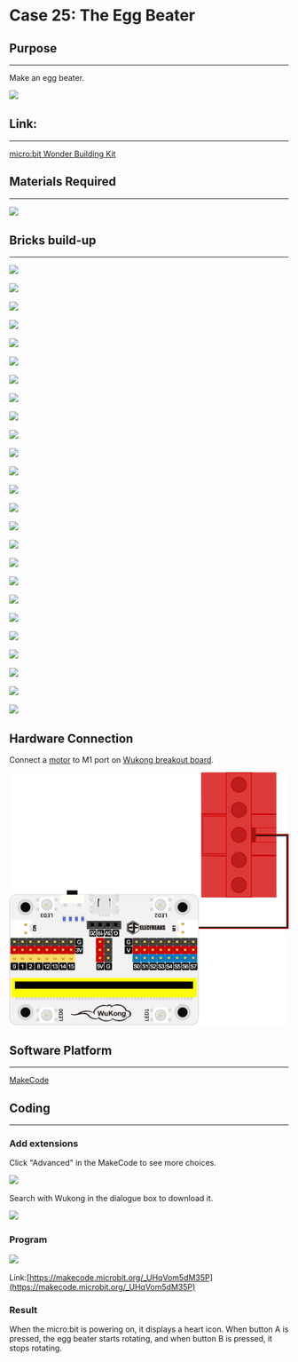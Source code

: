 # Case 25: The Egg Beater

## Purpose
---
Make an egg beater.
 
![](./images/Wonder-Building-Kit-case-25-01.png)

## Link: 
---
[micro:bit Wonder Building Kit](https://www.elecfreaks.com/micro-bit-wonder-building-kit-without-micro-bit-board.html)

## Materials Required
---
![](./images/Wonder-Building-Kit-step-case-25-01.png)


## Bricks build-up
---

![](./images/Wonder-Building-Kit-step-case-25-02.png)

![](./images/Wonder-Building-Kit-step-case-25-03.png)

![](./images/Wonder-Building-Kit-step-case-25-04.png)

![](./images/Wonder-Building-Kit-step-case-25-05.png)

![](./images/Wonder-Building-Kit-step-case-25-06.png)

![](./images/Wonder-Building-Kit-step-case-25-07.png)

![](./images/Wonder-Building-Kit-step-case-25-08.png)

![](./images/Wonder-Building-Kit-step-case-25-09.png)

![](./images/Wonder-Building-Kit-step-case-25-10.png)

![](./images/Wonder-Building-Kit-step-case-25-11.png)

![](./images/Wonder-Building-Kit-step-case-25-12.png)

![](./images/Wonder-Building-Kit-step-case-25-13.png)

![](./images/Wonder-Building-Kit-step-case-25-14.png)

![](./images/Wonder-Building-Kit-step-case-25-15.png)

![](./images/Wonder-Building-Kit-step-case-25-16.png)

![](./images/Wonder-Building-Kit-step-case-25-17.png)

![](./images/Wonder-Building-Kit-step-case-25-18.png)

![](./images/Wonder-Building-Kit-step-case-25-19.png)

![](./images/Wonder-Building-Kit-step-case-25-20.png)

![](./images/Wonder-Building-Kit-step-case-25-21.png)

![](./images/Wonder-Building-Kit-step-case-25-22.png)

![](./images/Wonder-Building-Kit-step-case-25-23.png)

![](./images/Wonder-Building-Kit-step-case-25-24.png)

![](./images/Wonder-Building-Kit-step-case-25-25.png)

![](./images/Wonder-Building-Kit-step-case-25-26.png)

## Hardware Connection

Connect a [motor](https://www.elecfreaks.com/geekservo-motor-2kg-compatible-with-lego.html) to M1 port on [Wukong breakout board](https://www.elecfreaks.com/wukong-board-with-lego-holder-for-micro-bit.html).

![](./images/Wonder-Building-Kit-case-25-06.png)

## Software Platform
---
[MakeCode](https://makecode.microbit.org/)

## Coding
---
### Add extensions
Click "Advanced" in the MakeCode to see more choices.
 
![](./images/Wonder-Building-Kit-case-21-02.png)

Search with Wukong in the dialogue box to download it. 

![](./images/Wonder-Building-Kit-case-21-03.png)





### Program
 
![](./images/Wonder-Building-Kit-case-25-04.png)

Link:[https://makecode.microbit.org/_UHqVom5dM35P](https://makecode.microbit.org/_UHqVom5dM35P)

### Result

When the micro:bit is powering on, it displays a heart icon. When button A is pressed, the egg beater starts rotating, and when button B is pressed, it stops rotating.
